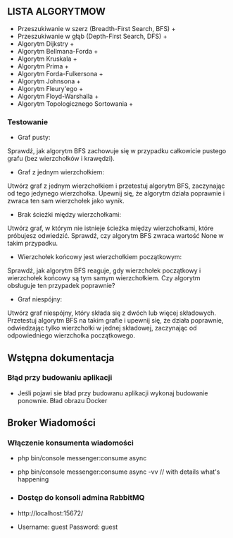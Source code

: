 ## LISTA ALGORYTMOW

- Przeszukiwanie w szerz (Breadth-First Search, BFS) +
- Przeszukiwanie w głąb (Depth-First Search, DFS) +
- Algorytm Dijkstry +
- Algorytm Bellmana-Forda +
- Algorytm Kruskala +
- Algorytm Prima +
- Algorytm Forda-Fulkersona +
- Algorytm Johnsona +
- Algorytm Fleury'ego +
- Algorytm Floyd-Warshalla +
- Algorytm Topologicznego Sortowania +

### Testowanie
- Graf pusty:

Sprawdź, jak algorytm BFS zachowuje się w przypadku całkowicie pustego grafu (bez wierzchołków i krawędzi).

- Graf z jednym wierzchołkiem:

Utwórz graf z jednym wierzchołkiem i przetestuj algorytm BFS, zaczynając od tego jedynego wierzchołka. Upewnij się, że algorytm działa poprawnie i zwraca ten sam wierzchołek jako wynik.

- Brak ścieżki między wierzchołkami:

Utwórz graf, w którym nie istnieje ścieżka między wierzchołkami, które próbujesz odwiedzić. Sprawdź, czy algorytm BFS zwraca wartość None w takim przypadku.

- Wierzchołek końcowy jest wierzchołkiem początkowym:

Sprawdź, jak algorytm BFS reaguje, gdy wierzchołek początkowy i wierzchołek końcowy są tym samym wierzchołkiem. Czy algorytm obsługuje ten przypadek poprawnie?

- Graf niespójny:

Utwórz graf niespójny, który składa się z dwóch lub więcej składowych. Przetestuj algorytm BFS na takim grafie i upewnij się, że działa poprawnie, odwiedzając tylko wierzchołki w jednej składowej, zaczynając od odpowiedniego wierzchołka początkowego.

## Wstępna dokumentacja
### Błąd przy budowaniu aplikacji
- Jeśli pojawi sie bład przy budowanu aplikacji wykonaj budowanie ponownie. Bład obrazu Docker

## Broker Wiadomości
### Włączenie konsumenta wiadomości
- php bin/console messenger:consume async
- php bin/console messenger:consume async -vv // with details what's happening

- ### Dostęp do konsoli admina RabbitMQ
- http://localhost:15672/
- Username: guest Password: guest 
